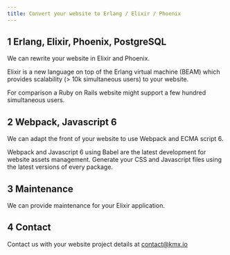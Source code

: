 ```yaml
---
title: Convert your website to Erlang / Elixir / Phoenix
---
```


## 1 Erlang, Elixir, Phoenix, PostgreSQL

We can rewrite your website in Elixir and Phoenix.

Elixir is a new language on top of the Erlang virtual machine (BEAM)
which provides scalability (> 10k simultaneous users) to your website.

For comparison a Ruby on Rails website might support a few hundred
simultaneous users.

## 2 Webpack, Javascript 6

We can adapt the front of your website to use Webpack and ECMA script 6.

Webpack and Javascript 6 using Babel are the latest development for
website assets management. Generate your CSS and Javascript files using
the latest versions of every package.

## 3 Maintenance

We can provide maintenance for your Elixir application.

## 4 Contact

Contact us with your website project details at
[contact@kmx.io](mailto:contact@kmx.io)
